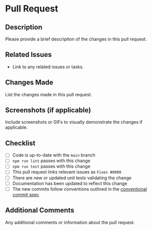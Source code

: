 # Pull Request

## Description
Please provide a brief description of the changes in this pull request.

## Related Issues
- Link to any related issues or tasks.

## Changes Made
List the changes made in this pull request.

## Screenshots (if applicable)
Include screenshots or GIFs to visually demonstrate the changes if applicable.

## Checklist
- [ ] Code is up-to-date with the `main` branch
- [ ] `npm run lint` passes with this change
- [ ] `npm run test` passes with this change
- [ ] This pull request links relevant issues as `Fixes #0000`
- [ ] There are new or updated unit tests validating the change
- [ ] Documentation has been updated to reflect this change
- [ ] The new commits follow conventions outlined in the [conventional commit spec](https://www.conventionalcommits.org/en/v1.0.0/)

## Additional Comments
Any additional comments or information about the pull request.

<!-- Thank you for contributing 🎉 -->